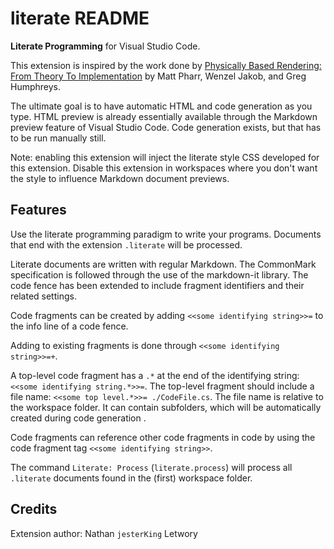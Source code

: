 # literate README

**Literate Programming** for Visual Studio Code.

This extension is inspired by the work done by [Physically Based Rendering: From
Theory To Implementation](http://www.pbr-book.org) by Matt Pharr, Wenzel Jakob,
and Greg Humphreys.

The ultimate goal is to have automatic HTML and code generation as you type.
HTML preview is already essentially available through the Markdown preview
feature of Visual Studio Code. Code generation exists, but that has to be run
manually still.

Note: enabling this extension will inject the literate style CSS developed for
this extension. Disable this extension in workspaces where you don't want the
style to influence Markdown document previews.

## Features

Use the literate programming paradigm to write your programs. Documents that end
with the extension `.literate` will be processed.

Literate documents are written with regular Markdown. The CommonMark
specification is followed through the use of the markdown-it library. The code
fence has been extended to include fragment identifiers and their related
settings.

Code fragments can be created by adding `<<some identifying string>>=` to the
info line of a code fence.

Adding to existing fragments is done through `<<some identifying string>>=+`.

A top-level code fragment has a `.*` at the end of the identifying string:
`<<some identifying string.*>>=`. The top-level fragment should include a file
name: `<<some top level.*>>= ./CodeFile.cs`. The file name is relative to the
workspace folder. It can contain subfolders, which will be automatically created
during code generation .

Code fragments can reference other code fragments in code by using the code
fragment tag `<<some identifying string>>`.

The command `Literate: Process` (`literate.process`) will process all
`.literate` documents found in the (first) workspace folder.

## Credits

Extension author: Nathan `jesterKing` Letwory